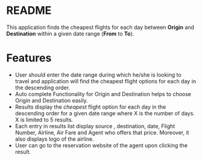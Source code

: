 # README #

This application finds the cheapest flights for each day between **Origin** and **Destination** within a given date range (**From** to **To**).

# Features #

* User should enter the date range during which he/she is looking to travel and application will find the cheapest flight options for each day in the descending order.
* Auto complete Functionality for Origin and Destination helps to choose Origin and Destination easily.
* Results display the *cheapest* flight option for each day in the descending order for a given date range where X is the number of days. X is limited to 5 results.
* Each entry in results list display source , destination, date, Flight Number, Airline, Air Fare and Agent who offers that price. Moreover, it also displays logo of the airline.
* User can go to the reservation website of the agent upon clicking the result.